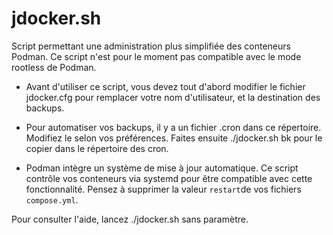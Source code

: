 # jdocker.sh

Script permettant une administration plus simplifiée des conteneurs Podman. Ce script n'est pour le moment pas compatible avec le mode rootless de Podman.

- Avant d'utiliser ce script, vous devez tout d'abord modifier le fichier jdocker.cfg pour remplacer votre nom d'utilisateur, et la destination des backups.

- Pour automatiser vos backups, il y a un fichier .cron dans ce répertoire. Modifiez le selon vos préférences. Faites ensuite ./jdocker.sh bk pour le copier dans le répertoire des cron.

- Podman intègre un système de mise à jour automatique. Ce script contrôle vos conteneurs via systemd pour être compatible avec cette fonctionnalité. Pensez à supprimer la valeur `restart`de vos fichiers `compose.yml`.

Pour consulter l'aide, lancez ./jdocker.sh sans paramètre.
